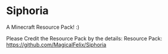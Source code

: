 # Siphoria
A Minecraft Resource Pack! :)

Please Credit the Resource Pack by the details:
Resource Pack:
  https://github.com/MagicalFelix/Siphoria
